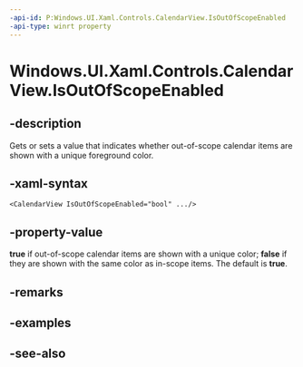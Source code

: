 ```yaml
---
-api-id: P:Windows.UI.Xaml.Controls.CalendarView.IsOutOfScopeEnabled
-api-type: winrt property
---
```


<!-- Property syntax
public bool IsOutOfScopeEnabled { get;  set; }
-->

# Windows.UI.Xaml.Controls.CalendarView.IsOutOfScopeEnabled

## -description
Gets or sets a value that indicates whether out-of-scope calendar items are shown with a unique foreground color.



## -xaml-syntax
```xaml
<CalendarView IsOutOfScopeEnabled="bool" .../>
```


## -property-value
**true** if out-of-scope calendar items are shown with a unique color; **false** if they are shown with the same color as in-scope items. The default is **true**.

## -remarks

## -examples

## -see-also
